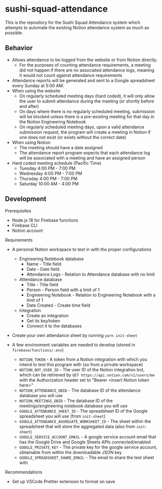 # sushi-squad-attendance

This is the repository for the Sushi Squad Attendance system which attempts to automate the existing Notion attendance system as much as possible.

## Behavior

- Allows attendance to be logged from the website or from Notion directly.
    - For the purposes of counting attendance requirements, a meeting did not happen if there are no associated attendance logs, meaning it would not count against attendance requirements
- Attendance reports will be generated and sent to a Google spreadsheet every Sunday at 5:00 AM.
- When using the website
    - On regularly scheduled meeting days (hard coded), it will only allow the user to submit attendance during the meeting (or shortly before and after)
    - On days where there is no regularly scheduled meeting, submission will be blocked unless there is a pre-existing meeting for that day in the Notion Engineering Notebook
    - On regularly scheduled meeting days, upon a valid attendance submission request, the program will create a meeting in Notion if one does not exist (or exists without the correct date)
- When using Notion
    - The meeting should have a date assigned
    - The attendance report program expects that each attendance log will be associated with a meeting and have an assigned person
- Hard coded meeting schedule (Pacific Time)
    - Tuesday 4:00 PM - 7:00 PM
    - Wednesday 4:00 PM - 7:00 PM
    - Thursday 4:00 PM - 7:00 PM
    - Saturday 10:00 AM - 4:00 PM

## Development

Prerequisites
- Node.js 18 for Firebase functions
- Firebase CLI
- Notion account

Requirements
- A personal Notion workspace to test in with the proper configurations
    - Engineering Notebook database
        - Name - Title field
        - Date - Date field
        - Attendance Logs - Relation to Attendance database with no limit
    - Attendance database
        - Title - Title field
        - Person - Person field with a limit of 1
        - Engineering Notebook - Relation to Engineering Notebook with a limit of 1
        - Date Created - Create time field 
    - Integration
        - Create an integration
        - Get its key/token
        - Connect it to the databases

- Create your own attendance sheet by running `yarn init-sheet`

- A few environment variables are needed to develop (stored in `firebase/functions/.env`)
    - `NOTION_TOKEN` - A token from a Notion integration with which you intend to test this program with (so from a private workspace)
    - `NOTION_BOT_USER_ID` - The user ID of the Notion integration bot, which can be retrieved by `GET https://api.notion.com/v1/users/me` with the Authorization header set to "Bearer \<insert Notion token here>"
    - `NOTION_ATTENDANCE_DBID` - The database ID of the attendance database you will use 
    - `NOTION_MEETINGS_DBID` - The database ID of the meetings/engineering notebook database you will use 
    - `GOOGLE_ATTENDANCE_SHEET_ID` - The spreadsheet ID of the Google spreadsheet you will use (from `init-sheet`)
    - `GOOGLE_ATTENDANCE_AGGREGATE_WORKSHEET_ID` - The sheet within the spreadsheet that will store the aggregated data (also from `init-sheet`)
    - `GOOGLE_SERVICE_ACCOUNT_EMAIL` - A google service account email that has the Google Drive and Google Sheets APIs connected/enabled
    - `GOOGLE_PRIVATE_KEY` - The private key for the google service account, obtainable from within the downloadable JSON key
    - `GOOGLE_SPREADSHEET_SHARE_EMAIL` - The email to share the test sheet with

Recommendations
- Set up VSCode Prettier extension to format on save

